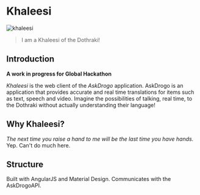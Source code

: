 # Khaleesi

![khaleesi](http://s3.amazonaws.com/images.hitfix.com/assets/2402/dragon.png)

> I am a Khaleesi of the Dothraki!

## Introduction

**A work in progress for Global Hackathon**

*Khaleesi* is the web client of the *AskDrogo* application. AskDrogo is an application that provides accurate and real time translations for items such as text, speech and video. Imagine the possibilities of talking, real time, to the Dothraki without actually understanding their language!

## Why Khaleesi?

*The next time you raise a hand to me will be the last time you have hands.*
Yep. Can't do much here.

## Structure

Built with AngularJS and Material Design. Communicates with the AskDrogoAPI.
